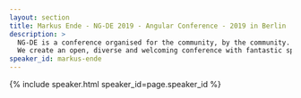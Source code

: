 ```yaml
---
layout: section
title: Markus Ende - NG-DE 2019 - Angular Conference - 2019 in Berlin
description: >
  NG-DE is a conference organised for the community, by the community.
  We create an open, diverse and welcoming conference with fantastic speakers and a warm and friendly environment. 
speaker_id: markus-ende
---
```


{% include speaker.html speaker_id=page.speaker_id %}
